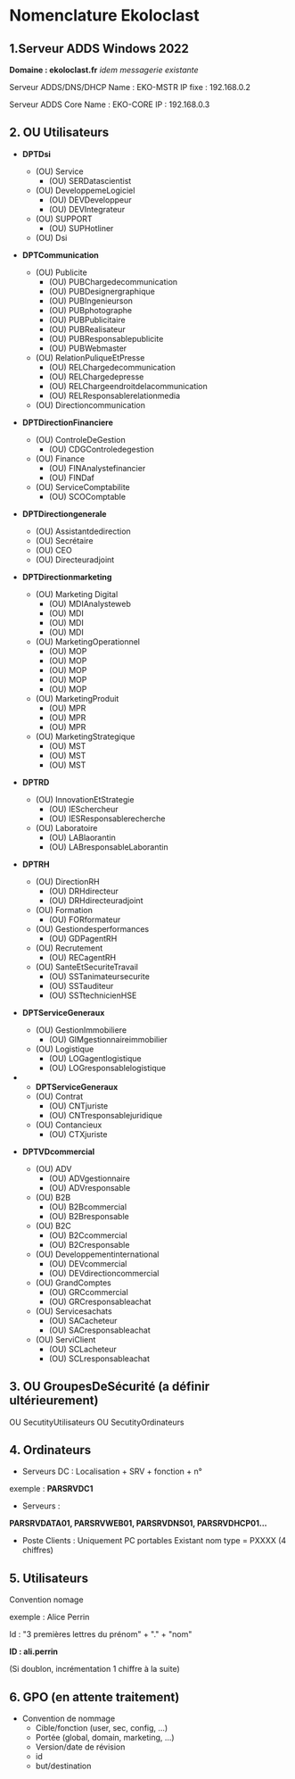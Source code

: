 # Nomenclature Ekoloclast

## 1.Serveur ADDS Windows 2022 

**Domaine : ekoloclast.fr**
_idem messagerie existante_

Serveur ADDS/DNS/DHCP
Name : EKO-MSTR
IP fixe : 192.168.0.2

Serveur ADDS Core
Name : EKO-CORE
IP : 192.168.0.3


## 2. OU Utilisateurs

- **DPTDsi**
  - (OU) Service
    - (OU) SERDatascientist
  - (OU) DeveloppemeLogiciel
    - (OU) DEVDeveloppeur
    - (OU) DEVIntegrateur
  - (OU) SUPPORT
    - (OU) SUPHotliner
  - (OU) Dsi



- **DPTCommunication**
  - (OU) Publicite
    - (OU) PUBChargedecommunication
    - (OU) PUBDesignergraphique
    - (OU) PUBIngenieurson
    - (OU) PUBphotographe
    - (OU) PUBPublicitaire
    - (OU) PUBRealisateur
    - (OU) PUBResponsablepublicite
    - (OU) PUBWebmaster
  - (OU) RelationPuliqueEtPresse
     - (OU) RELChargedecommunication
     - (OU) RELChargedepresse
     - (OU) RELChargeendroitdelacommunication
     - (OU) RELResponsablerelationmedia
  - (OU) Directioncommunication

- **DPTDirectionFinanciere**
  - (OU) ControleDeGestion
    - (OU) CDGControledegestion
  - (OU) Finance
    - (OU) FINAnalystefinancier
    - (OU) FINDaf
  - (OU) ServiceComptabilite
    - (OU) SCOComptable

- **DPTDirectiongenerale**
  - (OU) Assistantdedirection
  - (OU) Secrétaire
  - (OU) CEO
  - (OU) Directeuradjoint


- **DPTDirectionmarketing**
  - (OU)  Marketing Digital
    - (OU) MDIAnalysteweb
    - (OU) MDI
    - (OU) MDI
    - (OU) MDI
  - (OU) MarketingOperationnel
    - (OU) MOP
    - (OU) MOP
    - (OU) MOP
    - (OU) MOP
    - (OU) MOP
  - (OU) MarketingProduit
    - (OU) MPR
    - (OU) MPR
    - (OU) MPR
  - (OU) MarketingStrategique
    - (OU) MST
    - (OU) MST
    - (OU) MST

- **DPTRD**
  - (OU) InnovationEtStrategie
    - (OU) IESchercheur
    - (OU) IESResponsablerecherche
  - (OU) Laboratoire
    - (OU) LABlaorantin
    - (OU) LABresponsableLaborantin

- **DPTRH**
  - (OU)  DirectionRH
    - (OU) DRHdirecteur
    - (OU) DRHdirecteuradjoint
  - (OU) Formation
    - (OU) FORformateur
  - (OU) Gestiondesperformances
    - (OU) GDPagentRH
  - (OU) Recrutement
    - (OU) RECagentRH
  - (OU) SanteEtSecuriteTravail
    - (OU) SSTanimateursecurite
    - (OU) SSTauditeur
    - (OU) SSTtechnicienHSE

- **DPTServiceGeneraux**
  - (OU) GestionImmobiliere
    - (OU) GIMgestionnaireimmobilier
  - (OU) Logistique
    - (OU) LOGagentlogistique
    - (OU) LOGresponsablelogistique

- - **DPTServiceGeneraux**
  - (OU) Contrat
    - (OU) CNTjuriste
    - (OU) CNTresponsablejuridique
  - (OU) Contancieux
    - (OU) CTXjuriste

- **DPTVDcommercial**
  - (OU)  ADV
    - (OU) ADVgestionnaire
    - (OU) ADVresponsable
  - (OU) B2B
    - (OU) B2Bcommercial
    - (OU) B2Bresponsable
  - (OU) B2C
    - (OU) B2Ccommercial
    - (OU) B2Cresponsable
  - (OU) Developpementinternational
    - (OU) DEVcommercial
    - (OU) DEVdirectioncommercial
  - (OU) GrandComptes
    - (OU) GRCcommercial
    - (OU) GRCresponsableachat
  - (OU) Servicesachats
    - (OU) SACacheteur
    - (OU) SACresponsableachat
  - (OU) ServiClient
    - (OU) SCLacheteur
    - (OU) SCLresponsableachat

## 3. OU GroupesDeSécurité (a définir ultérieurement)

OU SecutityUtilisateurs 
OU SecutityOrdinateurs

## 4. Ordinateurs

- Serveurs DC :
Localisation + SRV + fonction + n°

exemple : **PARSRVDC1**

- Serveurs : 

**PARSRVDATA01, PARSRVWEB01, PARSRVDNS01, PARSRVDHCP01...**

- Poste Clients :
Uniquement PC portables
Existant nom type = PXXXX (4 chiffres)

## 5. Utilisateurs

Convention nomage

exemple : Alice Perrin 

Id : "3 premières lettres du prénom" + "." + "nom"

**ID : ali.perrin**

(Si doublon, incrémentation 1 chiffre à la suite)


## 6. GPO (en attente traitement)

- Convention de nommage
	- Cible/fonction (user, sec, config, ...)
	- Portée (global, domain, marketing, ...)
	- Version/date de révision
	- id
	- but/destination
